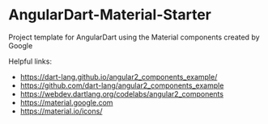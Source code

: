 # AngularDart-Material-Starter
Project template for AngularDart using the Material components created by Google

Helpful links:

* https://dart-lang.github.io/angular2_components_example/
* https://github.com/dart-lang/angular2_components_example
* https://webdev.dartlang.org/codelabs/angular2_components
* https://material.google.com
* https://material.io/icons/
